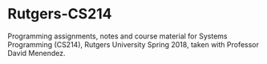 # Rutgers-CS214 #

Programming assignments, notes and course  material for Systems Programming (CS214), Rutgers University Spring 2018, taken with Professor David Menendez.


